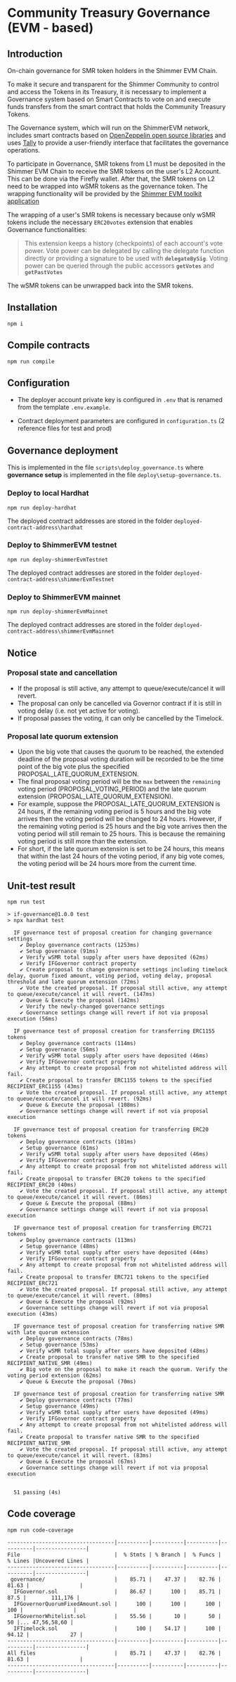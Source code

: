 # Community Treasury Governance (EVM - based)

## Introduction

On-chain governance for SMR token holders in the Shimmer EVM Chain.

To make it secure and transparent for the Shimmer Community to control and access the Tokens in its Treasury, it is necessary to implement a Governance system based on Smart Contracts to vote on and execute funds transfers from the smart contract that holds the Community Treasury Tokens.

The Governance system, which will run on the ShimmerEVM network, includes smart contracts based on [OpenZeppelin open source libraries](https://github.com/OpenZeppelin/openzeppelin-contracts/tree/master/contracts/governance) and uses [Tally](https://www.tally.xyz/) to provide a user-friendly interface that facilitates the governance operations.

To participate in Governance, SMR tokens from L1 must be deposited in the Shimmer EVM Chain to receive the SMR tokens on the user's L2 Account. This can be done via the Firefly wallet.
After that, the SMR tokens on L2 need to be wrapped into wSMR tokens as the governance token. The wrapping functionality will be provided by the [Shimmer EVM toolkit application](https://evm-toolkit.evm.shimmer.network/)

The wrapping of a user's SMR tokens is necessary because only wSMR tokens include the necessary `ERC20votes` extension that enables Governance functionalities:

> This extension keeps a history (checkpoints) of each account's vote power. Vote power can be delegated by calling the delegate function directly or providing a signature to be used with **`delegateBySig`**. Voting power can be queried through the public accessors **`getVotes`** and **`getPastVotes`**

The wSMR tokens can be unwrapped back into the SMR tokens.

## Installation

`npm i`

## Compile contracts

`npm run compile`

## Configuration

- The deployer account private key is configured in `.env` that is renamed from the template `.env.example`.

- Contract deployment parameters are configured in `configuration.ts` (2 reference files for test and prod)

## Governance deployment

This is implemented in the file `scripts\deploy_governance.ts` where **governance setup** is implemented in the file `deploy\setup-governance.ts`.

### Deploy to local Hardhat

`npm run deploy-hardhat`

The deployed contract addresses are stored in the folder `deployed-contract-address\hardhat`

### Deploy to ShimmerEVM testnet

`npm run deploy-shimmerEvmTestnet`

The deployed contract addresses are stored in the folder `deployed-contract-address\shimmerEvmTestnet`

### Deploy to ShimmerEVM mainnet

`npm run deploy-shimmerEvmMainnet`

The deployed contract addresses are stored in the folder `deployed-contract-address\shimmerEvmMainnet`

## Notice

### Proposal state and cancellation

- If the proposal is still active, any attempt to queue/execute/cancel it will revert.
- The proposal can only be cancelled via Governor contract if it is still in voting delay (i.e. not yet active for voting).
- If proposal passes the voting, it can only be cancelled by the Timelock.

### Proposal late quorum extension

- Upon the big vote that causes the quorum to be reached, the extended deadline of the proposal voting duration will be recorded
  to be the time point of the big vote plus the specified PROPOSAL_LATE_QUORUM_EXTENSION.
- The final proposal voting period will be the `max` between the `remaining` voting period (PROPOSAL_VOTING_PERIOD) and the late quorum extension (PROPOSAL_LATE_QUORUM_EXTENSION).
- For example, suppose the PROPOSAL_LATE_QUORUM_EXTENSION is 24 hours, if the remaining voting period is 5 hours and the big vote arrives then the voting period will be changed to 24 hours. However, if the remaining voting period is 25 hours and the big vote arrives then the voting period will still remain to 25 hours. This is because the remaining voting period is still more than the extension.
- For short, if the late quorum extension is set to be 24 hours, this means that within the last 24 hours of the voting period, if any big vote comes, the voting period will be 24 hours more from the current time.

## Unit-test result

`npm run test`

```
> if-governance@1.0.0 test
> npx hardhat test

  IF governance test of proposal creation for changing governance settings
    ✔ Deploy governance contracts (1253ms)
    ✔ Setup governance (91ms)
    ✔ Verify wSMR total supply after users have deposited (62ms)
    ✔ Verify IFGovernor contract property
    ✔ Create proposal to change governance settings including timelock delay, quorum fixed amount, voting period, voting delay, proposal threshold and late quorum extension (72ms)
    ✔ Vote the created proposal. If proposal still active, any attempt to queue/execute/cancel it will revert. (147ms)
    ✔ Queue & Execute the proposal (142ms)
    ✔ Verify the newly-changed governance settings
    ✔ Governance settings change will revert if not via proposal execution (56ms)

  IF governance test of proposal creation for transferring ERC1155 tokens
    ✔ Deploy governance contracts (114ms)
    ✔ Setup governance (56ms)
    ✔ Verify wSMR total supply after users have deposited (46ms)
    ✔ Verify IFGovernor contract property
    ✔ Any attempt to create proposal from not whitelisted address will fail.
    ✔ Create proposal to transfer ERC1155 tokens to the specified RECIPIENT_ERC1155 (43ms)
    ✔ Vote the created proposal. If proposal still active, any attempt to queue/execute/cancel it will revert. (92ms)
    ✔ Queue & Execute the proposal (108ms)
    ✔ Governance settings change will revert if not via proposal execution

  IF governance test of proposal creation for transferring ERC20 tokens
    ✔ Deploy governance contracts (101ms)
    ✔ Setup governance (61ms)
    ✔ Verify wSMR total supply after users have deposited (46ms)
    ✔ Verify IFGovernor contract property
    ✔ Any attempt to create proposal from not whitelisted address will fail.
    ✔ Create proposal to transfer ERC20 tokens to the specified RECIPIENT_ERC20 (40ms)
    ✔ Vote the created proposal. If proposal still active, any attempt to queue/execute/cancel it will revert. (86ms)
    ✔ Queue & Execute the proposal (88ms)
    ✔ Governance settings change will revert if not via proposal execution

  IF governance test of proposal creation for transferring ERC721 tokens
    ✔ Deploy governance contracts (113ms)
    ✔ Setup governance (48ms)
    ✔ Verify wSMR total supply after users have deposited (44ms)
    ✔ Verify IFGovernor contract property
    ✔ Any attempt to create proposal from not whitelisted address will fail.
    ✔ Create proposal to transfer ERC721 tokens to the specified RECIPIENT_ERC721
    ✔ Vote the created proposal. If proposal still active, any attempt to queue/execute/cancel it will revert. (80ms)
    ✔ Queue & Execute the proposal (92ms)
    ✔ Governance settings change will revert if not via proposal execution (43ms)

  IF governance test of proposal creation for transferring native SMR with late quorum extension
    ✔ Deploy governance contracts (78ms)
    ✔ Setup governance (53ms)
    ✔ Verify wSMR total supply after users have deposited (48ms)
    ✔ Create proposal to transfer native SMR to the specified RECIPIENT_NATIVE_SMR (49ms)
    ✔ Big vote on the proposal to make it reach the quorum. Verify the voting period extension (62ms)
    ✔ Queue & Execute the proposal (70ms)

  IF governance test of proposal creation for transferring native SMR
    ✔ Deploy governance contracts (77ms)
    ✔ Setup governance (49ms)
    ✔ Verify wSMR total supply after users have deposited (49ms)
    ✔ Verify IFGovernor contract property
    ✔ Any attempt to create proposal from not whitelisted address will fail.
    ✔ Create proposal to transfer native SMR to the specified RECIPIENT_NATIVE_SMR
    ✔ Vote the created proposal. If proposal still active, any attempt to queue/execute/cancel it will revert. (83ms)
    ✔ Queue & Execute the proposal (67ms)
    ✔ Governance settings change will revert if not via proposal execution


  51 passing (4s)
```

## Code coverage

`npm run code-coverage`

```
----------------------------------|----------|----------|----------|----------|----------------|
File                              |  % Stmts | % Branch |  % Funcs |  % Lines |Uncovered Lines |
----------------------------------|----------|----------|----------|----------|----------------|
 governance/                      |    85.71 |    47.37 |    82.76 |    81.63 |                |
  IFGovernor.sol                  |    86.67 |      100 |    85.71 |     87.5 |        111,176 |
  IFGovernorQuorumFixedAmount.sol |      100 |      100 |      100 |      100 |                |
  IFGovernorWhitelist.sol         |    55.56 |       10 |       50 |       50 |... 47,56,58,60 |
  IFTimelock.sol                  |      100 |    54.17 |      100 |    94.12 |             27 |
----------------------------------|----------|----------|----------|----------|----------------|
All files                         |    85.71 |    47.37 |    82.76 |    81.63 |                |
----------------------------------|----------|----------|----------|----------|----------------|
```
